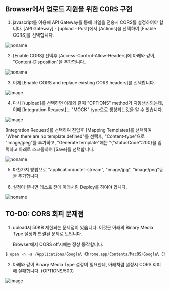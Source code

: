 ## Browser에서 업로드 지원을 위한 CORS 구현

1) javascript를 이용해 API Gateway를 통해 파일을 전송시 CORS를 설정하여야 합니다. [API Gateway] - [upload - Post]에서 [Actions]을 선택하여 [Enable CORS]를 선택합니다. 

![noname](https://user-images.githubusercontent.com/52392004/160276329-0becf4f4-e45b-4dae-822d-131df1c6175b.png)


2) [Enable CORS] 선택후 [Access-Control-Allow-Headers]에 아래와 같이, "Content-Disposition"을 추가합니다.  

![noname](https://user-images.githubusercontent.com/52392004/160276369-dd6f286e-0eaf-404a-92f1-95e3d54c7100.png)

3) 이제 [Enable CORS and replace existing CORS headers]를 선택합니다. 

![image](https://user-images.githubusercontent.com/52392004/160275602-6d869d62-680e-4e08-aabe-1acab20c332c.png)

4) 다시 [/upload]를 선택하면 아래와 같이 "OPTIONS" method가 자동생성되는데, 이때 [Integration Request]는 "MOCK" type으로 생성되는것을 알 수 있습니다. 

![image](https://user-images.githubusercontent.com/52392004/160275650-f78342c8-9185-4968-b7d7-43793ac74905.png)

[Integration Request]를 선택하여 진입후 [Mapping Templates]를 선택하여 "When there are no template defined"를 선택후, "Content-type"으로 "image/jpeg"를 추가하고, "Generate template"에는 "{"statusCode":200}을 입력하고 아래로 스크롤하여 [Save]를 선택합니다. 

![noname](https://user-images.githubusercontent.com/52392004/160275920-86f5618d-e2ee-4929-a41a-5275b7422019.png)

5) 마찬가지 방법으로 "application/octet-stream", "image/jpg", "image/png"등을 추가합니다.

6) 설정이 끝나면 테스트 전에 아래처럼 Deploy를 하여야 합니다.

![noname](https://user-images.githubusercontent.com/52392004/160276075-463b3183-e6f2-4d43-a346-984c0558b1f8.png)


## TO-DO: CORS 회피 문제점

1) upload시 50KB 제한되는 문제점이 있습니다. 이것은 아래의 Binary Media Type 설정과 연결된 문제로 보입니다. 

   Browser에서 CORS off시에는 정상 동작합니다. 

```c
$ open -n -a /Applications/Google\ Chrome.app/Contents/MacOS/Google\ Chrome --args --user-data-dir="/tmp/chrome_dev_test" --disable-web-security
```

2) 아래와 같이 Binary Media Type 설정이 필요한데, 아래처럼 설정시 CORS 회피에 실패합니다. (OPTIONS/500) 

![image](https://user-images.githubusercontent.com/52392004/160368712-52d80846-a4ca-43db-bbf6-9001afb6e2ca.png)

